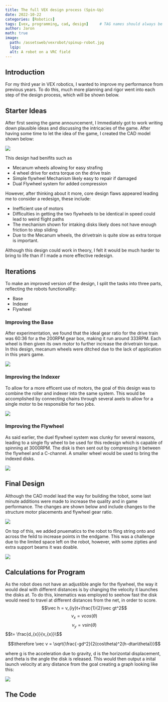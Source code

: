 ```yaml
---
title: The full VEX design process (Spin-Up)
date: 2022-10-22 
categories: [Robotics]
tags: [vex, programming, cad, design]     # TAG names should always be lowercase
author: Jaron
math: true
image:
  path: /assetsweb/vexrobot/spinup-robot.jpg
  lqip: 
  alt: A robot on a VRC field 
---
```


## Introduction
For my third year in VEX robotics, I wanted to improve my performance from previous years. To do this, much more planning and rigor went into each step of the design process, which will be shown below.

## Starter Ideas
After first seeing the game announcement, I Immediately got to work writing down plausible ideas and discussing the intricacies of the game. After having some time to let the idea of the game, I created the CAD model shown below:

![](/assetsweb/vexrobot/spinupcad1.png)

This design had benifits such as
- Mecanum wheels allowing for easy strafing
- 4 wheel drive for extra torque on the drive train
- Simple flywheel Mechanism likely easy to repair if damaged
- Dual Flywheel system for added compression
  
However, after thinking about it more, core design flaws appeared leading me to consider a redesign, these include:
- Inefficient use of motors
- Difficulties in getting the two flywheels to be identical in speed could lead to weird flight paths
- The mechanism shown for intaking disks likely does not have enough friction to stop sliding
- Due to the Mecanum wheels, the drivetrain is quite slow as extra torque is important.

Although this design could work in theory, I felt it would be much harder to bring to life than if I made a more effective redesign.

## Iterations
To make an improved version of the design, I split the tasks into three parts, reflecting the robots functionallity:
- Base
- Indexer
- Flywheel

### Improving the Base
After experimentation, we found that the ideal gear ratio for the drive train was 60:36 for a the 200RPM gear box, making it run around 333RPM. Each wheel is then given its own motor to further increase the drivetrain torque. In this design, mecanum wheels were ditched due to the lack of application in this years game.

![](/assetsweb/vexrobot/base2.png)
  
### Improving the Indexer
To allow for a more efficent use of motors, the goal of this design was to combine the roller and indexer into the same system. This would be accomplished by connecting chains through several axels to allow for a single motor to be responsible for two jobs.

![](/assetsweb/vexrobot/Index.png)

### Improving the Flywheel
As said earlier, the duel flywheel system was clunky for several reasons, leading to a single fly wheel to be used for this redesign which is capable of spinning at 3000RPM. The disk is then sent out by compressing it between the flywheel and a C-channel. A smaller wheel would be used to bring the indexed disks. 

![](/assetsweb/vexrobot/Flywheel.png)

## Final Design
Although the CAD model lead the way for building the tobot, some last minute additions were made to increase the quality and in game performance. The changes are shown below and include changes to the structure motor placements and flywheel gear ratio.

![](/assetsweb/vexrobot/Changes.png)


On top of this, we added pnuematics to the robot to fling string onto and across the feild to increase points in the endgame. This was a challenge due to the limited space left on the robot, however, with some zipties and extra support beams it was doable.

![](/assetsweb/vexrobot/pnu.png)

## Calculations for Program
As the robot does not have an adjustible angle for the flywheel, the way it would deal with different distances is by changing the velocity it launches the disks at. To do this, kinematics was employed to seehow fast the disk would need to travel at different distances from the net, in order to score.
$$\vec h = v_{iy}t+\frac{1}{2}\vec gt^2$$
$$v_{x}=v cos(\theta) $$
$$v_{y}=v sin(\theta)$$
$$t= \frac{d_{x}}{v_{x}}\$$

$$\therefore \vec v = \sqrt{\frac{-gd^2}{2(cos\theta)^2(h-dtan\theta)}}$$

where g is the acceleration due to gravity, d is the horizontal displacement, and theta is the angle the disk is released. This would then output a inital launch velocity at any distance from the goal creating a graph looking like this:

![](/assetsweb/vexrobot/disgraph.png)

## The Code


